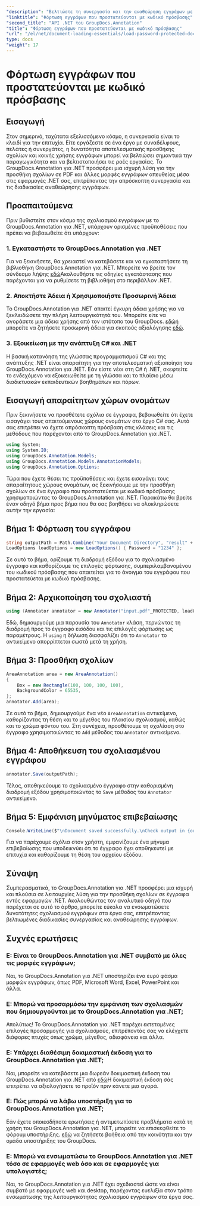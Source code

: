 ```yaml
---
"description": "Βελτιώστε τη συνεργασία και την αναθεώρηση εγγράφων με το GroupDocs.Annotation για .NET. Προσθέστε σχολιασμούς σε PDF και πολλά άλλα απρόσκοπτα στις εφαρμογές .NET."
"linktitle": "Φόρτωση εγγράφων που προστατεύονται με κωδικό πρόσβασης"
"second_title": "API .NET του GroupDocs.Annotation"
"title": "Φόρτωση εγγράφων που προστατεύονται με κωδικό πρόσβασης"
"url": "/el/net/document-loading-essentials/load-password-protected-documents/"
type: docs
"weight": 17
---
```


# Φόρτωση εγγράφων που προστατεύονται με κωδικό πρόσβασης

## Εισαγωγή
Στον σημερινό, ταχύτατα εξελισσόμενο κόσμο, η συνεργασία είναι το κλειδί για την επιτυχία. Είτε εργάζεστε σε ένα έργο με συναδέλφους, πελάτες ή συνεργάτες, η δυνατότητα αποτελεσματικής προσθήκης σχολίων και κοινής χρήσης εγγράφων μπορεί να βελτιώσει σημαντικά την παραγωγικότητα και να βελτιστοποιήσει τις ροές εργασίας. Το GroupDocs.Annotation για .NET προσφέρει μια ισχυρή λύση για την προσθήκη σχολίων σε PDF και άλλες μορφές εγγράφων απευθείας μέσα στις εφαρμογές .NET σας, επιτρέποντας την απρόσκοπτη συνεργασία και τις διαδικασίες αναθεώρησης εγγράφων.
## Προαπαιτούμενα
Πριν βυθιστείτε στον κόσμο της σχολιασμού εγγράφων με το GroupDocs.Annotation για .NET, υπάρχουν ορισμένες προϋποθέσεις που πρέπει να βεβαιωθείτε ότι υπάρχουν:
### 1. Εγκαταστήστε το GroupDocs.Annotation για .NET
Για να ξεκινήσετε, θα χρειαστεί να κατεβάσετε και να εγκαταστήσετε τη βιβλιοθήκη GroupDocs.Annotation για .NET. Μπορείτε να βρείτε τον σύνδεσμο λήψης [εδώ](https://releases.groupdocs.com/annotation/net/)Ακολουθήστε τις οδηγίες εγκατάστασης που παρέχονται για να ρυθμίσετε τη βιβλιοθήκη στο περιβάλλον .NET.
### 2. Αποκτήστε Άδεια ή Χρησιμοποιήστε Προσωρινή Άδεια
Το GroupDocs.Annotation για .NET απαιτεί έγκυρη άδεια χρήσης για να ξεκλειδώσετε την πλήρη λειτουργικότητά του. Μπορείτε είτε να αγοράσετε μια άδεια χρήσης από τον ιστότοπο του GroupDocs. [εδώ](https://purchase.groupdocs.com/buy)ή μπορείτε να ζητήσετε προσωρινή άδεια για σκοπούς αξιολόγησης [εδώ](https://purchase.groupdocs.com/temporary-license/).
### 3. Εξοικείωση με την ανάπτυξη C# και .NET
Η βασική κατανόηση της γλώσσας προγραμματισμού C# και της ανάπτυξης .NET είναι απαραίτητη για την αποτελεσματική αξιοποίηση του GroupDocs.Annotation για .NET. Εάν είστε νέοι στη C# ή .NET, σκεφτείτε το ενδεχόμενο να εξοικειωθείτε με τη γλώσσα και το πλαίσιο μέσω διαδικτυακών εκπαιδευτικών βοηθημάτων και πόρων.

## Εισαγωγή απαραίτητων χώρων ονομάτων
Πριν ξεκινήσετε να προσθέτετε σχόλια σε έγγραφα, βεβαιωθείτε ότι έχετε εισαγάγει τους απαιτούμενους χώρους ονομάτων στο έργο C# σας. Αυτό σας επιτρέπει να έχετε απρόσκοπτη πρόσβαση στις κλάσεις και τις μεθόδους που παρέχονται από το GroupDocs.Annotation για .NET.
```csharp
using System;
using System.IO;
using GroupDocs.Annotation.Models;
using GroupDocs.Annotation.Models.AnnotationModels;
using GroupDocs.Annotation.Options;
```

Τώρα που έχετε θέσει τις προϋποθέσεις και έχετε εισαγάγει τους απαραίτητους χώρους ονομάτων, ας ξεκινήσουμε με την προσθήκη σχολίων σε ένα έγγραφο που προστατεύεται με κωδικό πρόσβασης χρησιμοποιώντας το GroupDocs.Annotation για .NET. Παρακάτω θα βρείτε έναν οδηγό βήμα προς βήμα που θα σας βοηθήσει να ολοκληρώσετε αυτήν την εργασία:
## Βήμα 1: Φόρτωση του εγγράφου
```csharp
string outputPath = Path.Combine("Your Document Directory", "result" + Path.GetExtension("input.pdf"));
LoadOptions loadOptions = new LoadOptions() { Password = "1234" };
```
Σε αυτό το βήμα, ορίζουμε τη διαδρομή εξόδου για το σχολιασμένο έγγραφο και καθορίζουμε τις επιλογές φόρτωσης, συμπεριλαμβανομένου του κωδικού πρόσβασης που απαιτείται για το άνοιγμα του εγγράφου που προστατεύεται με κωδικό πρόσβασης.
## Βήμα 2: Αρχικοποίηση του σχολιαστή
```csharp
using (Annotator annotator = new Annotator("input.pdf"_PROTECTED, loadOptions))
```
Εδώ, δημιουργούμε μια παρουσία του `Annotator` κλάση, περνώντας τη διαδρομή προς το έγγραφο εισόδου και τις επιλογές φόρτωσης ως παραμέτρους. Η `using` η δήλωση διασφαλίζει ότι το `Annotator` το αντικείμενο απορρίπτεται σωστά μετά τη χρήση.
## Βήμα 3: Προσθήκη σχολίων
```csharp
AreaAnnotation area = new AreaAnnotation()
{
    Box = new Rectangle(100, 100, 100, 100),
    BackgroundColor = 65535,
};
annotator.Add(area);
```
Σε αυτό το βήμα, δημιουργούμε ένα νέο `AreaAnnotation` αντικείμενο, καθορίζοντας τη θέση και το μέγεθος του πλαισίου σχολιασμού, καθώς και το χρώμα φόντου του. Στη συνέχεια, προσθέτουμε τη σχολίαση στο έγγραφο χρησιμοποιώντας το `Add` μέθοδος του `Annotator` αντικείμενο.
## Βήμα 4: Αποθήκευση του σχολιασμένου εγγράφου
```csharp
annotator.Save(outputPath);
```
Τέλος, αποθηκεύουμε το σχολιασμένο έγγραφο στην καθορισμένη διαδρομή εξόδου χρησιμοποιώντας το `Save` μέθοδος του `Annotator` αντικείμενο.
## Βήμα 5: Εμφάνιση μηνύματος επιβεβαίωσης
```csharp
Console.WriteLine($"\nDocument saved successfully.\nCheck output in {outputPath}.");
```
Για να παρέχουμε σχόλια στον χρήστη, εμφανίζουμε ένα μήνυμα επιβεβαίωσης που υποδεικνύει ότι το έγγραφο έχει αποθηκευτεί με επιτυχία και καθορίζουμε τη θέση του αρχείου εξόδου.

## Σύναψη
Συμπερασματικά, το GroupDocs.Annotation για .NET προσφέρει μια ισχυρή και πλούσια σε λειτουργίες λύση για την προσθήκη σχολίων σε έγγραφα εντός εφαρμογών .NET. Ακολουθώντας τον αναλυτικό οδηγό που παρέχεται σε αυτό το άρθρο, μπορείτε εύκολα να ενσωματώσετε δυνατότητες σχολιασμού εγγράφων στα έργα σας, επιτρέποντας βελτιωμένες διαδικασίες συνεργασίας και αναθεώρησης εγγράφων.
## Συχνές ερωτήσεις
### Ε: Είναι το GroupDocs.Annotation για .NET συμβατό με όλες τις μορφές εγγράφων;
Ναι, το GroupDocs.Annotation για .NET υποστηρίζει ένα ευρύ φάσμα μορφών εγγράφων, όπως PDF, Microsoft Word, Excel, PowerPoint και άλλα.
### Ε: Μπορώ να προσαρμόσω την εμφάνιση των σχολιασμών που δημιουργούνται με το GroupDocs.Annotation για .NET;
Απολύτως! Το GroupDocs.Annotation για .NET παρέχει εκτεταμένες επιλογές προσαρμογής για σχολιασμούς, επιτρέποντάς σας να ελέγχετε διάφορες πτυχές όπως χρώμα, μέγεθος, αδιαφάνεια και άλλα.
### Ε: Υπάρχει διαθέσιμη δοκιμαστική έκδοση για το GroupDocs.Annotation για .NET;
Ναι, μπορείτε να κατεβάσετε μια δωρεάν δοκιμαστική έκδοση του GroupDocs.Annotation για .NET από [εδώ](https://releases.groupdocs.com/)Η δοκιμαστική έκδοση σάς επιτρέπει να αξιολογήσετε το προϊόν πριν κάνετε μια αγορά.
### Ε: Πώς μπορώ να λάβω υποστήριξη για το GroupDocs.Annotation για .NET;
Εάν έχετε οποιεσδήποτε ερωτήσεις ή αντιμετωπίσετε προβλήματα κατά τη χρήση του GroupDocs.Annotation για .NET, μπορείτε να επισκεφθείτε το φόρουμ υποστήριξης. [εδώ](https://forum.groupdocs.com/c/annotation/10) να ζητήσετε βοήθεια από την κοινότητα και την ομάδα υποστήριξης του GroupDocs.
### Ε: Μπορώ να ενσωματώσω το GroupDocs.Annotation για .NET τόσο σε εφαρμογές web όσο και σε εφαρμογές για υπολογιστές;
Ναι, το GroupDocs.Annotation για .NET έχει σχεδιαστεί ώστε να είναι συμβατό με εφαρμογές web και desktop, παρέχοντας ευελιξία στον τρόπο ενσωμάτωσης της λειτουργικότητας σχολιασμού εγγράφων στα έργα σας.